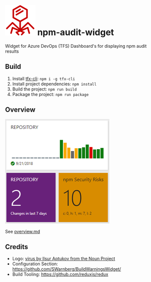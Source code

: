 # ![logo](img/logo.png) npm-audit-widget

Widget for Azure DevOps (TFS) Dashboard's for displaying npm audit results

## Build

1. Install [tfx-cli](https://github.com/Microsoft/tfs-cli): `npm i -g tfx-cli`
1. Install project dependencies: `npm install`
1. Build the project: `npm run build`
1. Package the project: `npm run package`

## Overview

![widget example](img/example.png)

See [overview.md](overview.md)

## Credits

- Logo: [virus by Ilsur Aptukov from the Noun Project](https://thenounproject.com/term/virus/209072/)
- Configuration Section: https://github.com/SWarnberg/BuildWarningsWidget/
- Build Tooling: https://github.com/reduxjs/redux

